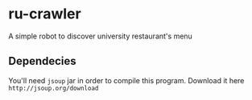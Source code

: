 ru-crawler
==========

A simple robot to discover university restaurant's menu

Dependecies
-----------
You'll need `jsoup` jar in order to compile this program.
Download it here `http://jsoup.org/download`
